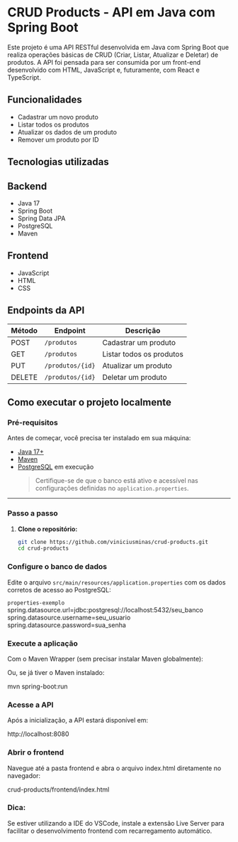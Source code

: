 # CRUD Products - API em Java com Spring Boot

Este projeto é uma API RESTful desenvolvida em Java com Spring Boot que realiza operações básicas de CRUD (Criar, Listar, Atualizar e Deletar) de produtos. A API foi pensada para ser consumida por um front-end desenvolvido com HTML, JavaScript e, futuramente, com React e TypeScript.

## Funcionalidades

- Cadastrar um novo produto
- Listar todos os produtos
- Atualizar os dados de um produto
- Remover um produto por ID

## Tecnologias utilizadas

## Backend
- Java 17
- Spring Boot
- Spring Data JPA
- PostgreSQL
- Maven

## Frontend

- JavaScript
- HTML
- CSS

## Endpoints da API

| Método | Endpoint         | Descrição                |
|--------|------------------|--------------------------|
| POST   | `/produtos`      | Cadastrar um produto     |
| GET    | `/produtos`      | Listar todos os produtos |
| PUT    | `/produtos/{id}` | Atualizar um produto     |
| DELETE | `/produtos/{id}` | Deletar um produto       |

## Como executar o projeto localmente

### Pré-requisitos

Antes de começar, você precisa ter instalado em sua máquina:

- [Java 17+](https://www.oracle.com/java/technologies/javase/jdk17-archive-downloads.html)
- [Maven](https://maven.apache.org/download.cgi)
- [PostgreSQL](https://www.postgresql.org/download/) em execução  
  > Certifique-se de que o banco está ativo e acessível nas configurações definidas no `application.properties`.

---

### Passo a passo

1. **Clone o repositório:**

   ```bash
   git clone https://github.com/viniciusminas/crud-products.git
   cd crud-products

### Configure o banco de dados

Edite o arquivo `src/main/resources/application.properties` com os dados corretos de acesso ao PostgreSQL:

```properties-exemplo```
spring.datasource.url=jdbc:postgresql://localhost:5432/seu_banco
spring.datasource.username=seu_usuario
spring.datasource.password=sua_senha


### Execute a aplicação

Com o Maven Wrapper (sem precisar instalar Maven globalmente):

Ou, se já tiver o Maven instalado:

mvn spring-boot:run


### Acesse a API

Após a inicialização, a API estará disponível em:

http://localhost:8080


### Abrir o frontend

Navegue até a pasta frontend e abra o arquivo index.html diretamente no navegador:

crud-products/frontend/index.html

### Dica: 

Se estiver utilizando a IDE do VSCode, instale a extensão Live Server para facilitar o desenvolvimento frontend com recarregamento automático. 



